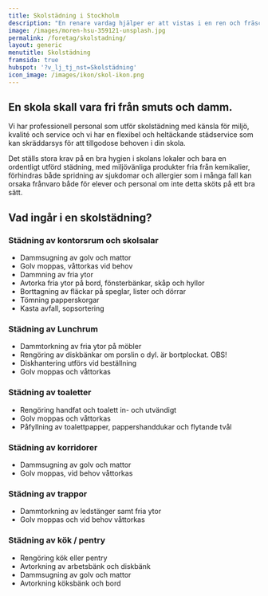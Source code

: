 ```yaml
---
title: Skolstädning i Stockholm
description: "En renare vardag hjälper er att vistas i en ren och fräsch skolmiljö som ger ökat trivsel för elever och personal med högkvalitativ städning. Hör av dig och boka ett kostnadsfritt möte."
image: /images/moren-hsu-359121-unsplash.jpg
permalink: /foretag/skolstadning/
layout: generic
menutitle: Skolstädning
framsida: true
hubspot: '?v_lj_tj_nst=Skolstädning'
icon_image: /images/ikon/skol-ikon.png
---
```

## En skola skall vara fri från smuts och damm. 

Vi har professionell personal som utför skolstädning med känsla för miljö, kvalité och service och vi har en flexibel och heltäckande städservice som kan skräddarsys för att tillgodose behoven i din skola. 

Det ställs stora krav på en bra hygien i skolans lokaler och bara en ordentligt utförd städning, med miljövänliga produkter fria från kemikalier, förhindras både spridning av sjukdomar och allergier som i många fall kan orsaka frånvaro både för elever och personal om inte detta sköts på ett bra sätt.

## Vad ingår i en skolstädning?

### Städning av kontorsrum och skolsalar

* Dammsugning av golv och mattor
* Golv moppas, våttorkas vid behov
* Dammning av fria ytor
* Avtorka fria ytor på bord, fönsterbänkar, skåp och hyllor
* Borttagning av fläckar på speglar, lister och dörrar
* Tömning papperskorgar
* Kasta avfall, sopsortering
 
### Städning av Lunchrum

* Dammtorkning av fria ytor på möbler
* Rengöring av diskbänkar om porslin o dyl. är bortplockat. OBS!
* Diskhantering utförs vid beställning
* Golv moppas och våttorkas

### Städning av toaletter

* Rengöring handfat och toalett in- och utvändigt
* Golv moppas och våttorkas
* Påfyllning av toalettpapper, pappershanddukar och flytande tvål

### Städning av korridorer

* Dammsugning av golv och mattor
* Golv moppas, vid behov våttorkas

### Städning av trappor

* Dammtorkning av ledstänger samt fria ytor
* Golv moppas och vid behov våttorkas

### Städning av kök / pentry

* Rengöring kök eller pentry
* Avtorkning av arbetsbänk och diskbänk
* Dammsugning av golv och mattor
* Avtorkning köksbänk och bord

